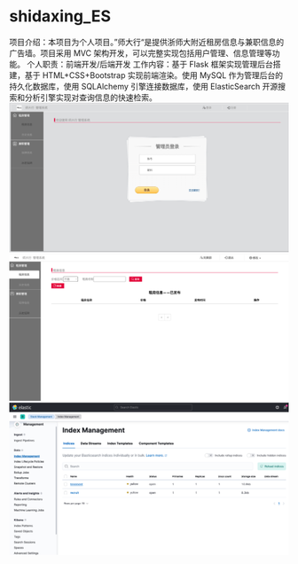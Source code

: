 # shidaxing_ES
项目介绍：本项目为个人项目。”师大行“是提供浙师大附近租房信息与兼职信息的广告墙。项目采用 MVC 架构开发，可以完整实现包括用户管理、信息管理等功能。 个人职责：前端开发/后端开发 工作内容：基于 Flask 框架实现管理后台搭建，基于 HTML+CSS+Bootstrap 实现前端渲染。使用 MySQL 作为管理后台的持久化数据库，使用 SQLAlchemy 引擎连接数据库，使用 ElasticSearch 开源搜索和分析引擎实现对查询信息的快速检索。
![image](https://github.com/DouziChenJunyi/shidaxing_ES/blob/main/screenshots/logIn.png)
![image](https://github.com/DouziChenJunyi/shidaxing_ES/blob/main/screenshots/board.png)
![image](https://github.com/DouziChenJunyi/shidaxing_ES/blob/main/screenshots/kibana.png)

